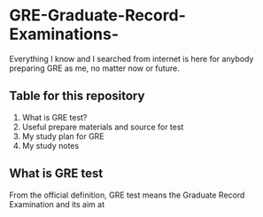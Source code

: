 # GRE-Graduate-Record-Examinations-
Everything I know and I searched from internet is here for anybody preparing GRE as me, no matter now or future.

## Table for this repository 
1. What is GRE test?
2. Useful prepare materials and source for test
3. My study plan for GRE
4. My study notes

## What is GRE test
From the official definition, GRE test means the Graduate Record Examination and its aim at 
